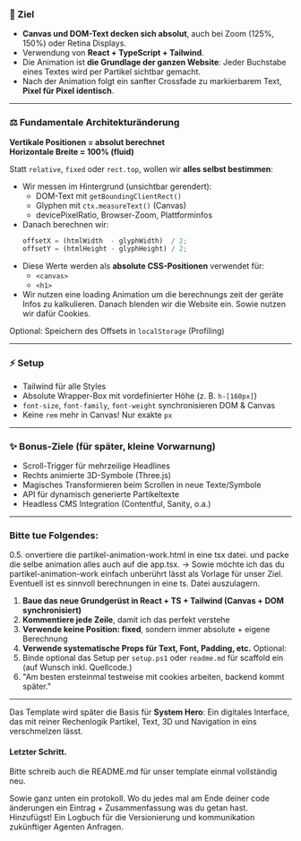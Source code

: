 ### 🔧 Ziel

- **Canvas und DOM-Text decken sich absolut**, auch bei Zoom (125%, 150%) oder Retina Displays.
- Verwendung von **React + TypeScript + Tailwind**.
- Die Animation ist **die Grundlage der ganzen Website**: Jeder Buchstabe eines Textes wird per Partikel sichtbar gemacht.
- Nach der Animation folgt ein sanfter Crossfade zu markierbarem Text, **Pixel für Pixel identisch**.

---

### ⚖️ Fundamentale Architekturänderung

**Vertikale Positionen = absolut berechnet**  
**Horizontale Breite = 100% (fluid)**  

Statt `relative`, `fixed` oder `rect.top`, wollen wir **alles selbst bestimmen**:

- Wir messen im Hintergrund (unsichtbar gerendert):
  - DOM-Text mit `getBoundingClientRect()`
  - Glyphen mit `ctx.measureText()` (Canvas)
  - devicePixelRatio, Browser-Zoom, Plattforminfos
- Danach berechnen wir:
  ```ts
  offsetX = (htmlWidth  - glyphWidth)  / 2;
  offsetY = (htmlHeight - glyphHeight) / 2;
  ```
- Diese Werte werden als **absolute CSS-Positionen** verwendet für:
  - `<canvas>`
  - `<h1>`
- Wir nutzen eine loading Animation um die berechnungs zeit der geräte Infos zu kalkulieren. Danach blenden wir die Website ein. Sowie nutzen wir dafür Cookies. 

Optional: Speichern des Offsets in `localStorage` (Profiling)

---

### ⚡ Setup

- Tailwind für alle Styles
- Absolute Wrapper-Box mit vordefinierter Höhe (z. B. `h-[160px]`)
- `font-size`, `font-family`, `font-weight` synchronisieren DOM & Canvas
- Keine `rem` mehr in Canvas! Nur exakte `px`

---

### ✨ Bonus-Ziele (für später, kleine Vorwarnung)

- Scroll-Trigger für mehrzeilige Headlines
- Rechts animierte 3D-Symbole (Three.js)
- Magisches Transformieren beim Scrollen in neue Texte/Symbole
- API für dynamisch generierte Partikeltexte
- Headless CMS Integration (Contentful, Sanity, o.a.)

---

### Bitte tue Folgendes:

0.5. onvertiere die partikel-animation-work.html in eine tsx datei. und packe die selbe animation alles auch auf die app.tsx.
-> Sowie möchte ich das du partikel-animation-work einfach unberührt lässt als Vorlage für unser Ziel. Eventuell ist es sinnvoll berechnungen in eine ts. Datei auszulagern.
1. **Baue das neue Grundgerüst in React + TS + Tailwind (Canvas + DOM synchronisiert)**
2. **Kommentiere jede Zeile**, damit ich das perfekt verstehe
3. **Verwende keine Position: fixed**, sondern immer absolute + eigene Berechnung
4. **Verwende systematische Props für Text, Font, Padding, etc.**
Optional:
5. Binde optional das Setup per `setup.ps1` oder `readme.md` für scaffold ein (auf Wunsch inkl. Quellcode.)
6. "Am besten ersteinmal testweise mit cookies arbeiten, backend kommt später." 

---

Das Template wird später die Basis für **System Hero**: Ein digitales Interface, das mit reiner Rechenlogik Partikel, Text, 3D und Navigation in eins verschmelzen lässt.



#### Letzter Schritt.

Bitte schreib auch die README.md für unser template einmal vollständig neu.

Sowie ganz unten ein protokoll. Wo du jedes mal am Ende deiner code änderungen ein Eintrag + Zusammenfassung was du getan hast. Hinzufügst! 
Ein Logbuch für die Versionierung und kommunikation zukünftiger Agenten Anfragen. 